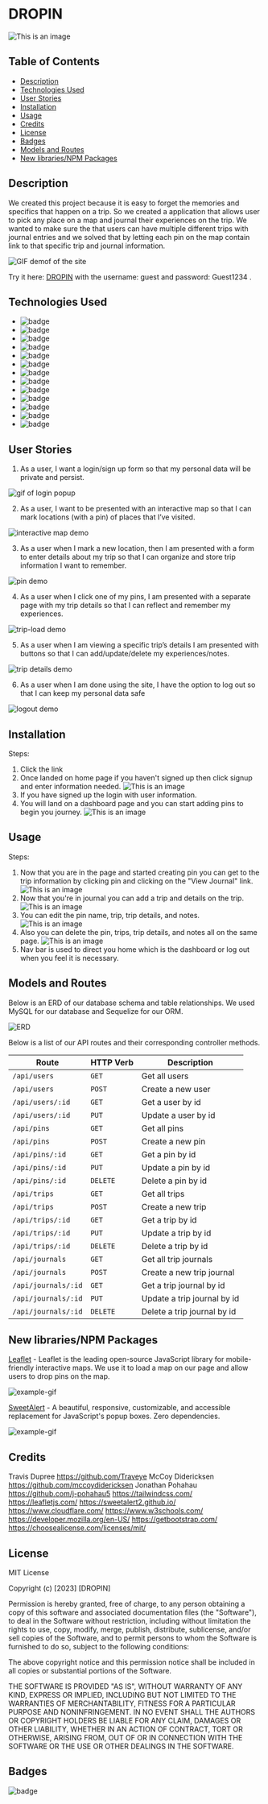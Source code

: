 # DROPIN
![This is an image](./public/images/dropin.PNG)

## Table of Contents

* [Description](#description)
* [Technologies Used](#technologies-used)
* [User Stories](#user-stories)
* [Installation](#installation)
* [Usage](#usage)
* [Credits](#credits)
* [License](#license)
* [Badges](#badges)
* [Models and Routes](#models-and-routes)
* [New libraries/NPM Packages](#new-libraries/npm-packages)

## Description 

We created this project because it is easy to forget the memories and specifics that happen on a trip. So we created a application that allows user to pick any place on a map and journal their experiences on the trip. We wanted to make sure the that users can have multiple different trips with journal entries and we solved that by letting each pin on the map contain link to that specific trip and journal information.

![GIF demof of the site](./public/images/demo.gif)

Try it here: [DROPIN](http://dropin.herokuapp.com) with the username: guest and password: Guest1234 .

## Technologies Used

- ![badge](https://img.shields.io/badge/HTML5-E34F26?style=flat-square&logo=html5&logoColor=white)
- ![badge](https://img.shields.io/badge/CSS3-1572B6?style=flat-square&logo=css3)
- ![badge](https://img.shields.io/badge/Tailwind%20CSS-v2.2.7-blue?style=flat-square&logo=tailwind-css)
- ![badge](https://img.shields.io/badge/JavaScript-F7DF1E?style=flat-square&logo=javascript&logoColor=black)
- ![badge](https://img.shields.io/badge/Node.js-43853D?style=flat-square&logo=node-dot-js&logoColor=white)
- ![badge](https://img.shields.io/badge/Express.js-000000?style=flat-square&logo=express&logoColor=white)
- ![badge](https://img.shields.io/badge/Handlebars.js-F0772C?style=flat-square&logo=handlebars-dot-js&logoColor=white)
- ![badge](https://img.shields.io/badge/Leaflet-199900?style=flat-square&logo=leaflet&logoColor=white)
- ![badge](https://img.shields.io/badge/SweetAlert-FF781F?style=flat-square&logo=sweetalert&logoColor=white)
- ![badge](https://img.shields.io/badge/MySQL-4479A1?style=flat-square&logo=mysql&logoColor=white)
- ![badge](https://img.shields.io/badge/Sequelize-52B0E7?style=flat-square&logo=sequelize&logoColor=white)
- ![badge](https://img.shields.io/badge/dotenv-07B787?style=flat-square&logo=dotenv&logoColor=white)
- ![badge](https://img.shields.io/badge/bcrypt-3478C8?style=flat-square&logo=bcrypt&logoColor=white)

## User Stories

1. As a user, I want a login/sign up form so that my personal data will be private and persist. 

![gif of login popup](./public/images/login.gif)

2. As a user, I want to be presented with an interactive map so that I can mark locations (with a pin) of places that I’ve visited.

![interactive map demo](./public/images/mapdemo.gif)

3. As a user when I mark a new location, then I am presented with a form to enter details about my trip so that I can organize and store trip information I want to remember.

![pin demo](./public/images/pindemo.gif)

4. As a user when I click one of my pins, I am presented with a separate page with my trip details so that I can reflect and remember my experiences.

![trip-load demo](./public/images/newtripdemo.gif)

5. As a user when I am viewing a specific trip’s details I am presented with buttons so that I can add/update/delete my experiences/notes.

![trip details demo](./public/images/addtripdemo.gif)

6. As a user when I am done using the site, I have the option to log out so that  I can keep my personal data safe

![logout demo](./public/images/logoutdemo.gif)

## Installation

Steps:
1. Click the link
2. Once landed on home page if you haven't signed up then click signup and enter information needed.
![This is an image](./public/images/signUpRoute.png)
3. If you have signed up the login with user information.
4. You will land on a dashboard page and you can start adding pins to begin you journey.
![This is an image](./public/images/pinPostRoute.png)


## Usage 

Steps:
1. Now that you are in the page and started creating pin you can get to the trip information by clicking pin and clicking on the "View Journal" link.
![This is an image](./public/images/pinGetRoute.png)
2. Now that you're in journal you can add a trip and details on the trip.
![This is an image](./public/images/tripPostRoute.png)
3. You can edit the pin name, trip, trip details, and notes.
![This is an image](/public/images/pinPutRoute.png)
4. Also you can delete the pin, trips, trip details, and notes all on the same page.
![This is an image](./public/images/pinDeleteRoute.png)
5. Nav bar is used to direct you home which is the dashboard or log out when you feel it is necessary.

## Models and Routes

Below is an ERD of our database schema and table relationships. We used MySQL for our database and Sequelize for our ORM.

![ERD](./assets/images/db-erd.png)

Below is a list of our API routes and their corresponding controller methods.

| Route | HTTP Verb | Description |
| ----- | --------- | ----------- |
| `/api/users` | `GET` | Get all users |
| `/api/users` | `POST` | Create a new user |
| `/api/users/:id` | `GET` | Get a user by id |
| `/api/users/:id` | `PUT` | Update a user by id |
| `/api/pins` | `GET` | Get all pins |
| `/api/pins` | `POST` | Create a new pin |
| `/api/pins/:id` | `GET` | Get a pin by id |
| `/api/pins/:id` | `PUT` | Update a pin by id |
| `/api/pins/:id` | `DELETE` | Delete a pin by id |
| `/api/trips` | `GET` | Get all trips |
| `/api/trips` | `POST` | Create a new trip |
| `/api/trips/:id` | `GET` | Get a trip by id |
| `/api/trips/:id` | `PUT` | Update a trip by id |
| `/api/trips/:id` | `DELETE` | Delete a trip by id |
| `/api/journals` | `GET` | Get all trip journals |
| `/api/journals` | `POST` | Create a new trip journal |
| `/api/journals/:id` | `GET` | Get a trip journal by id |
| `/api/journals/:id` | `PUT` | Update a trip journal by id |
| `/api/journals/:id` | `DELETE` | Delete a trip journal by id |

## New libraries/NPM Packages

[Leaflet](https://leafletjs.com/) - Leaflet is the leading open-source JavaScript library for mobile-friendly interactive maps. We use it to load a map on our page and allow users to drop pins on the map.

![example-gif](./assets/images/leaflet-example.gif)

[SweetAlert](https://sweetalert2.github.io/) - A beautiful, responsive, customizable, and accessible replacement for JavaScript's popup boxes. Zero dependencies.

![example-gif](./assets/images/sweetalert-example.gif)

## Credits

Travis Dupree
https://github.com/Traveye
McCoy Didericksen
https://github.com/mccoydidericksen
Jonathan Pohahau
https://github.com/j-pohahau5 
https://tailwindcss.com/
https://leafletjs.com/
https://sweetalert2.github.io/
https://www.cloudflare.com/
https://www.w3schools.com/
https://developer.mozilla.org/en-US/
https://getbootstrap.com/
https://choosealicense.com/licenses/mit/


## License

MIT License

Copyright (c) [2023] [DROPIN]

Permission is hereby granted, free of charge, to any person obtaining a copy
of this software and associated documentation files (the "Software"), to deal
in the Software without restriction, including without limitation the rights
to use, copy, modify, merge, publish, distribute, sublicense, and/or sell
copies of the Software, and to permit persons to whom the Software is
furnished to do so, subject to the following conditions:

The above copyright notice and this permission notice shall be included in all
copies or substantial portions of the Software.

THE SOFTWARE IS PROVIDED "AS IS", WITHOUT WARRANTY OF ANY KIND, EXPRESS OR
IMPLIED, INCLUDING BUT NOT LIMITED TO THE WARRANTIES OF MERCHANTABILITY,
FITNESS FOR A PARTICULAR PURPOSE AND NONINFRINGEMENT. IN NO EVENT SHALL THE
AUTHORS OR COPYRIGHT HOLDERS BE LIABLE FOR ANY CLAIM, DAMAGES OR OTHER
LIABILITY, WHETHER IN AN ACTION OF CONTRACT, TORT OR OTHERWISE, ARISING FROM,
OUT OF OR IN CONNECTION WITH THE SOFTWARE OR THE USE OR OTHER DEALINGS IN THE
SOFTWARE.


## Badges

![badge](https://img.shields.io/badge/license-MIT-orange)

